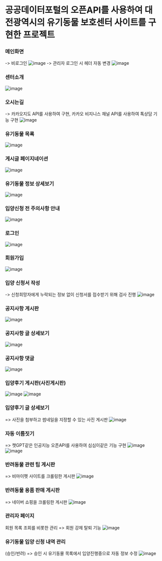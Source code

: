 # 공공데이터포털의 오픈API를 사용하여 대전광역시의 유기동물 보호센터 사이트를 구현한 프로젝트


### 메인화면
-> 비로그인
![image](https://github.com/yeonji111/MiddleProject_Pettopia/assets/154227258/802f4e4e-7cdc-4d32-b280-da62278577ac)
-> 관리자 로그인 시 헤더 자동 변경
![image](https://github.com/yeonji111/MiddleProject_Pettopia/assets/154227258/a09d67df-37db-409d-a468-6128b3b5f4e2)


### 센터소개
![image](https://github.com/yeonji111/MiddleProject_Pettopia/assets/154227258/7e8db869-10c6-47e0-b11d-eaff8cd036ff)


### 오시는길
-> 카카오지도 API를 사용하여 구현, 카카오 비지니스 채널 API를 사용하여 톡상담 기능 구현
![image](https://github.com/yeonji111/MiddleProject_Pettopia/assets/154227258/4b013243-8bd9-4d09-9e22-5c043e168d7d)


### 유기동물 목록
![image](https://github.com/yeonji111/MiddleProject_Pettopia/assets/154227258/a1d4a9cf-f297-4556-be18-043587e8bead)


### 게시글 페이지네이션
![image](https://github.com/yeonji111/MiddleProject_Pettopia/assets/154227258/a74b1dc8-e6bc-4a20-96da-64f0965e412e)


### 유기동물 정보 상세보기
![image](https://github.com/yeonji111/MiddleProject_Pettopia/assets/154227258/7ff3cbbe-9ed6-456c-9f4f-2962ccb54a23)


### 입양신청 전 주의사항 안내
![image](https://github.com/yeonji111/MiddleProject_Pettopia/assets/154227258/134dfe5e-0e7e-45a8-9375-0516a22788e4)


### 로그인
![image](https://github.com/yeonji111/MiddleProject_Pettopia/assets/154227258/b019fd0a-55a4-4d15-bde9-2227ce46ea43)


### 회원가입
![image](https://github.com/yeonji111/MiddleProject_Pettopia/assets/154227258/dad0e5e7-5ebf-4aee-9b76-2ec900ca8df3)


### 입양 신청서 작성
-> 신청희망자에게 누락되는 정보 없이 신청서를 접수받기 위해 검사 진행
![image](https://github.com/yeonji111/MiddleProject_Pettopia/assets/154227258/20dff898-c65b-4fe3-9526-99f20e2ac697)


### 공지사항 게시판
![image](https://github.com/yeonji111/MiddleProject_Pettopia/assets/154227258/3aa5104a-d9cb-4142-b125-4aec801acbf8)


### 공지사항 글 상세보기
![image](https://github.com/yeonji111/MiddleProject_Pettopia/assets/154227258/181652cc-4996-45b6-b7c0-0e0f387a4cd9)


### 공지사항 댓글
![image](https://github.com/yeonji111/MiddleProject_Pettopia/assets/154227258/bea4aa16-88d0-4e19-81b9-de15353e94c6)


### 입양후기 게시판(사진게시판)
![image](https://github.com/yeonji111/MiddleProject_Pettopia/assets/154227258/e004e40b-38f5-45a5-8922-0bf1fbbffaa4)
![image](https://github.com/yeonji111/MiddleProject_Pettopia/assets/154227258/c0ae332d-8caf-4fc7-805c-c05afbc30028)


### 입양후기 글 상세보기
=> 사진을 첨부하고 썸네일을 지정할 수 있는 사진 게시판
![image](https://github.com/yeonji111/MiddleProject_Pettopia/assets/154227258/00f3ebea-fca7-4e6e-834b-cf273a7438ea)


### 자동 이름짓기
=> 챗GPT같은 인공지능 오픈API를 사용하여 심심이같은 기능 구현
![image](https://github.com/yeonji111/MiddleProject_Pettopia/assets/154227258/b26609af-c09f-44a0-a28f-207e6a26d099)
![image](https://github.com/yeonji111/MiddleProject_Pettopia/assets/154227258/5c490dd1-67e0-43fe-a8ee-c644a2f35f2f)


### 반려동물 관련 팁 게시판
=> 비마이펫 사이트를 크롤링한 게시판
![image](https://github.com/yeonji111/MiddleProject_Pettopia/assets/154227258/2cb085df-20d7-4113-9b4e-aece37e48874)


### 반려동물 용품 판매 게시판
=> 네이버 쇼핑을 크롤링한 게시판
![image](https://github.com/yeonji111/MiddleProject_Pettopia/assets/154227258/18c4333d-7fdd-4895-aa93-337f017662fe)


### 관리자 페이지
회원 목록 조회를 비롯한 관리
=> 회원 강제 탈퇴 기능 
![image](https://github.com/yeonji111/MiddleProject_Pettopia/assets/154227258/a2f46123-bc1e-4afe-9f93-51b7930fe718)

### 유기동물 입양 신청 내역 관리
(승인/반려) => 승인 시 유기동물 목록에서 입양진행중으로 자동 정보 수정
![image](https://github.com/yeonji111/MiddleProject_Pettopia/assets/154227258/e3f783f5-5631-4c6c-83a7-96a4ec176063)

